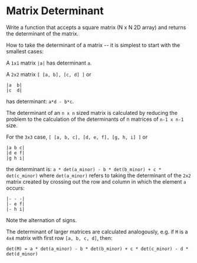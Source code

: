 # Matrix Determinant

Write a function that accepts a square matrix (N x N 2D array) and returns the determinant of the matrix.

How to take the determinant of a matrix -- it is simplest to start with the smallest cases:

A `1x1` matrix `|a|` has determinant `a`.

A `2x2` matrix `[ [a, b], [c, d] ]` or

```
|a  b|
|c  d|
```

has determinant: `a*d - b*c`.

The determinant of an `n x n` sized matrix is calculated by reducing the problem to the calculation of
the determinants of n matrices of `n-1 x n-1` size.

For the `3x3` case, `[ [a, b, c], [d, e, f], [g, h, i] ]` or

```
|a b c|  
|d e f|  
|g h i|  
```

the determinant is: `a * det(a_minor) - b * det(b_minor) + c * det(c_minor)` where `det(a_minor)`
refers to taking the determinant of the `2x2` matrix created by crossing out the row and column
in which the element `a` occurs:

```
|- - -|
|- e f|
|- h i| 
``` 

Note the alternation of signs.

The determinant of larger matrices are calculated analogously, e.g. if `M` is a `4x4` matrix with first
row `[a, b, c, d]`, then:

`det(M) = a * det(a_minor) - b * det(b_minor) + c * det(c_minor) - d * det(d_minor)`
